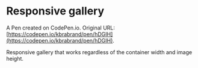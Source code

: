 # Responsive gallery

A Pen created on CodePen.io. Original URL: [https://codepen.io/kbrabrand/pen/hDGIH](https://codepen.io/kbrabrand/pen/hDGIH).

Responsive gallery that works regardless of the container width and image height.
